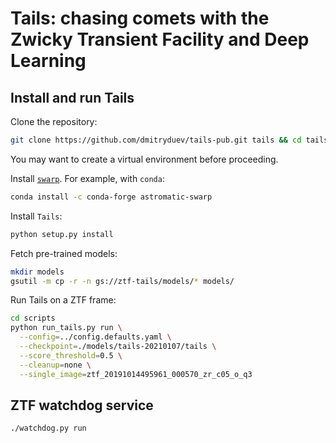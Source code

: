 # Tails: chasing comets with the Zwicky Transient Facility and Deep Learning

## Install and run Tails

Clone the repository:

```bash
git clone https://github.com/dmitryduev/tails-pub.git tails && cd tails
```

You may want to create a virtual environment before proceeding.

Install [`swarp`](https://www.astromatic.net/software/swarp). For example, with `conda`:

```bash
conda install -c conda-forge astromatic-swarp
```

Install `Tails`:

```bash
python setup.py install
```

Fetch pre-trained models:

```bash
mkdir models
gsutil -m cp -r -n gs://ztf-tails/models/* models/
```

Run Tails on a ZTF frame:

```bash
cd scripts
python run_tails.py run \
  --config=../config.defaults.yaml \
  --checkpoint=./models/tails-20210107/tails \
  --score_threshold=0.5 \
  --cleanup=none \
  --single_image=ztf_20191014495961_000570_zr_c05_o_q3
```

## ZTF watchdog service

```bash
./watchdog.py run
```
